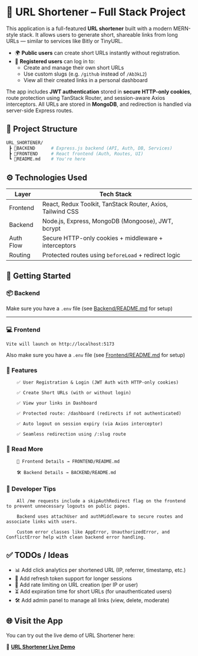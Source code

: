 # 🔗 URL Shortener – Full Stack Project

This application is a full-featured **URL shortener** built with a modern MERN-style stack. It allows users to generate short, shareable links from long URLs — similar to services like Bitly or TinyURL.

- 🌍 **Public users** can create short URLs instantly without registration.
- 🔐 **Registered users** can log in to:
  - Create and manage their own short URLs
  - Use custom slugs (e.g. `/github` instead of `/Ab3kL2`)
  - View all their created links in a personal dashboard

The app includes **JWT authentication** stored in **secure HTTP-only cookies**, route protection using TanStack Router, and session-aware Axios interceptors. All URLs are stored in **MongoDB**, and redirection is handled via server-side Express routes.

## 📁 Project Structure

```bash
URL_SHORTENER/
 ┣ 📂BACKEND      # Express.js backend (API, Auth, DB, Services)
 ┣ 📂FRONTEND     # React frontend (Auth, Routes, UI)
 ┗ 📜README.md    # You're here
```

## ⚙️ Technologies Used

| Layer     | Tech Stack                                                 |
| --------- | ---------------------------------------------------------- |
| Frontend  | React, Redux Toolkit, TanStack Router, Axios, Tailwind CSS |
| Backend   | Node.js, Express, MongoDB (Mongoose), JWT, bcrypt          |
| Auth Flow | Secure HTTP-only cookies + middleware + interceptors       |
| Routing   | Protected routes using `beforeLoad` + redirect logic       |

## 🚀 Getting Started

### 📦 Backend

Make sure you have a `.env` file (see [Backend/README.md](https://github.com/MrGreat-0/URL-Shortner/blob/main/Backend/README.md) for setup)

---

### 💻 Frontend

```
Vite will launch on http://localhost:5173
```

Also make sure you have a `.env` file (see [Frontend/README.md](https://github.com/MrGreat-0/URL-Shortner/blob/main/Frontend/README.md) for setup)

### 🔐 Features

```
    ✅ User Registration & Login (JWT Auth with HTTP-only cookies)

    ✅ Create Short URLs (with or without login)

    ✅ View your links in Dashboard

    ✅ Protected route: /dashboard (redirects if not authenticated)

    ✅ Auto logout on session expiry (via Axios interceptor)

    ✅ Seamless redirection using /:slug route
```

### 📁 Read More

```
    🔎 Frontend Details → FRONTEND/README.md

    🛠 Backend Details → BACKEND/README.md

```

### 🧠 Developer Tips

```
    All /me requests include a skipAuthRedirect flag on the frontend to prevent unnecessary logouts on public pages.

    Backend uses attachUser and authMiddleware to secure routes and associate links with users.

    Custom error classes like AppError, UnauthorizedError, and ConflictError help with clean backend error handling.

```

## ✅ TODOs / Ideas

- 📊 Add click analytics per shortened URL (IP, referrer, timestamp, etc.)
- 🔁 Add refresh token support for longer sessions
- 🚫 Add rate limiting on URL creation (per IP or user)
- ⏳ Add expiration time for short URLs (for unauthenticated users)
- 🛠️ Add admin panel to manage all links (view, delete, moderate)

## 🌐 Visit the App

You can try out the live demo of URL Shortener here:

🔗 **[URL Shortener Live Demo](https://urlshortner-jet.vercel.app/)**
